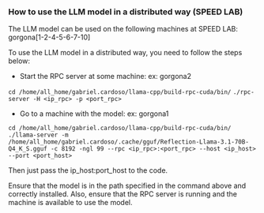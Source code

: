 ### How to use the LLM model in a distributed way (SPEED LAB)

The LLM model can be used on the following machines at SPEED LAB: gorgona[1-2-4-5-6-7-10]

To use the LLM model in a distributed way, you need to follow the steps below:

- Start the RPC server at some machine: ex: gorgona2

```cd /home/all_home/gabriel.cardoso/llama-cpp/build-rpc-cuda/bin/```
```./rpc-server -H <ip_rpc> -p <port_rpc>```

- Go to a machine with the model: ex: gorgona1

```cd /home/all_home/gabriel.cardoso/llama-cpp/build-rpc-cuda/bin/```
```./llama-server -m /home/all_home/gabriel.cardoso/.cache/gguf/Reflection-Llama-3.1-70B-Q4_K_S.gguf -c 8192 -ngl 99 --rpc <ip_rpc>:<port_rpc> --host <ip_host> --port <port_host>```

Then just pass the ip_host:port_host to the code.

Ensure that the model is in the path specified in the command above and correctly installed. Also, ensure that the RPC server is running and the machine is available to use the model.